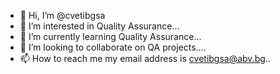- 👋 Hi, I’m @cvetibgsa
- 👀 I’m interested in Quality Assurance...
- 🌱 I’m currently learning Quality Assurance...
- 💞️ I’m looking to collaborate on QA projects....
- 📫 How to reach me my email address is cvetibgsa@abv.bg..

<!---
cvetibgsa/cvetibgsa is a ✨ special ✨ repository because its `README.md` (this file) appears on your GitHub profile.
You can click the Preview link to take a look at your changes.
--->
